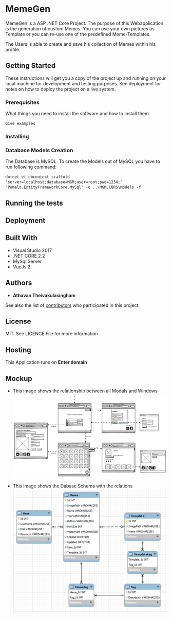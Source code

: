 
# MemeGen

MemeGen is a ASP .NET Core Project. The purpose of this Webapplication is the generation of custom Memes. You can use your own pictures as Template or you can re-use one of the predefined Meme-Templates.  

The Users is able to create and save his collection of Memes within his profile.

## Getting Started

These instructions will get you a copy of the project up and running on your local machine for development and testing purposes. See deployment for notes on how to deploy the project on a live system.

### Prerequisites

What things you need to install the software and how to install them

```
Give examples
```

### Installing

### Database Models Creation

The Database is MySQL. To create the Models out of MySQL you have to run following command:
```
dotnet ef dbcontext scaffold "server=localhost;database=MGM;user=root;pwd=1234;" "Pomelo.EntityFrameworkCore.MySql" -o ..\MGM.CQRS\Models -f
```

## Running the tests

## Deployment

## Built With

- Visual Studio 2017
- .NET CORE 2.2
- MySql Server
- VueJs 2

## Authors

* **Athavan Theivakulasingham**

See also the list of [contributors](https://github.com/Athiiii/MemeGen/contributors) who participated in this project.

## License
MIT: See LICENCE File for more information

## Hosting
This Application runs on **Enter domain**

## Mockup

* This image shows the relationship between all Modals and Windows 
![MockupView](documentation/mockup.png?raw=true "Title")

* This image shows the Dabase Schema with the relations
![DBView](documentation/databaseMockupMySQL.png?raw=true "Title")
